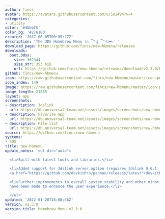 ```yaml
---
author: fincs
avatar: https://avatars.githubusercontent.com/u/581494?v=4
categories:
- utility
color: '#4bbbf5'
color_bg: '#276180'
created: '2017-06-05T00:05:27Z'
description: 'The 3DS Homebrew Menu (∩ ͡° ͜ʖ ͡°)⊃━☆ﾟ '
download_page: https://github.com/fincs/new-hbmenu/releases
downloads:
  boot.3dsx:
    size: 362344
    size_str: 353 KiB
    url: https://github.com/fincs/new-hbmenu/releases/download/v2.3.0/boot.3dsx
github: fincs/new-hbmenu
icon: https://raw.githubusercontent.com/fincs/new-hbmenu/master/icon.png
icon_index: 149
image: https://raw.githubusercontent.com/fincs/new-hbmenu/master/icon.png
image_length: 21865
layout: app
screenshots:
- description: 3dslink
  url: https://db.universal-team.net/assets/images/screenshots/new-hbmenu/3dslink.png
- description: Favorite app
  url: https://db.universal-team.net/assets/images/screenshots/new-hbmenu/favorite-app.png
- description: File list
  url: https://db.universal-team.net/assets/images/screenshots/new-hbmenu/file-list.png
source: https://github.com/fincs/new-hbmenu
systems:
- 3DS
title: new-hbmenu
update_notes: '<ul dir="auto">

  <li>Built with latest tools and libraries.</li>

  <li>Added support for 3dslink server option (requires 3dslink 0.6.1, available via
  <a href="https://github.com/devkitPro/pacman/releases/latest">devkitPro pacman</a>).</li>

  <li>Further improvements to overall system stability and other minor adjustments
  have been made to enhance the user experience.</li>

  </ul>'
updated: '2022-01-28T18:08:56Z'
version: v2.3.0
version_title: Homebrew Menu v2.3.0
---
```

